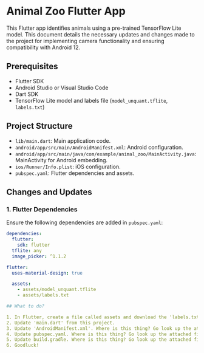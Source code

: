 # Animal Zoo Flutter App

This Flutter app identifies animals using a pre-trained TensorFlow Lite model. This document details the necessary updates and changes made to the project for implementing camera functionality and ensuring compatibility with Android 12.

## Prerequisites

- Flutter SDK
- Android Studio or Visual Studio Code
- Dart SDK
- TensorFlow Lite model and labels file (`model_unquant.tflite`, `labels.txt`)

## Project Structure

- `lib/main.dart`: Main application code.
- `android/app/src/main/AndroidManifest.xml`: Android configuration.
- `android/app/src/main/java/com/example/animal_zoo/MainActivity.java`: MainActivity for Android embedding.
- `ios/Runner/Info.plist`: iOS configuration.
- `pubspec.yaml`: Flutter dependencies and assets.

## Changes and Updates

### 1. Flutter Dependencies

Ensure the following dependencies are added in `pubspec.yaml`:

```yaml
dependencies:
  flutter:
    sdk: flutter
  tflite: any
  image_picker: ^1.1.2

flutter:
  uses-material-design: true

  assets:
    - assets/model_unquant.tflite
    - assets/labels.txt

## What to do?

1. In Flutter, create a file called assets and download the 'labels.txt' and 'model_unquant.tflite' into that file.
2. Update 'main.dart' from this project.
3. Update 'AndroidManifest.xml'. Where is this thing? Go look up the attached file from this project.
4. Update pubspec.yaml. Where is this thing? Go look up the attached file from this project.
5. Update build.gradle. Where is this thing? Go look up the attached file from this project.
6. Goodluck!
